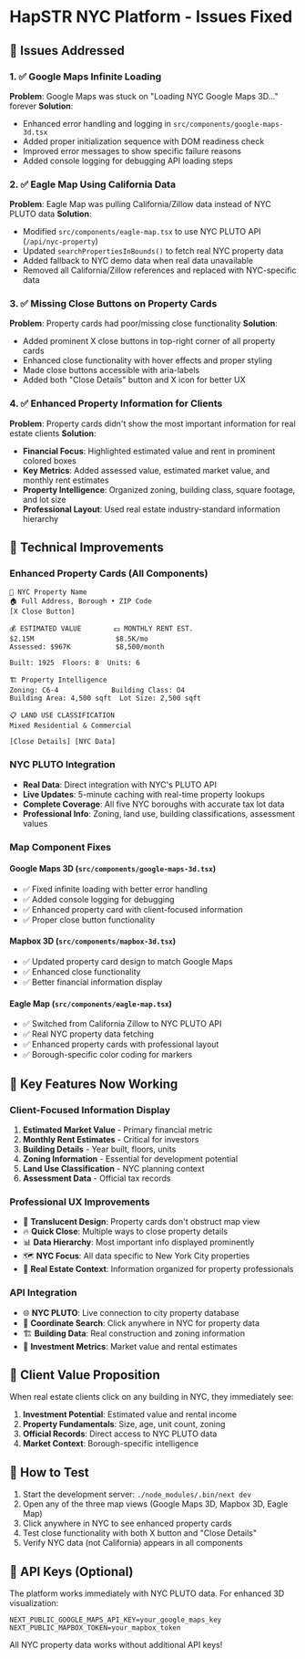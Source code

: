 # HapSTR NYC Platform - Issues Fixed

## 🐛 Issues Addressed

### 1. ✅ Google Maps Infinite Loading
**Problem**: Google Maps was stuck on "Loading NYC Google Maps 3D..." forever
**Solution**:
- Enhanced error handling and logging in `src/components/google-maps-3d.tsx`
- Added proper initialization sequence with DOM readiness check
- Improved error messages to show specific failure reasons
- Added console logging for debugging API loading steps

### 2. ✅ Eagle Map Using California Data
**Problem**: Eagle Map was pulling California/Zillow data instead of NYC PLUTO data
**Solution**:
- Modified `src/components/eagle-map.tsx` to use NYC PLUTO API (`/api/nyc-property`)
- Updated `searchPropertiesInBounds()` to fetch real NYC property data
- Added fallback to NYC demo data when real data unavailable
- Removed all California/Zillow references and replaced with NYC-specific data

### 3. ✅ Missing Close Buttons on Property Cards
**Problem**: Property cards had poor/missing close functionality
**Solution**:
- Added prominent X close buttons in top-right corner of all property cards
- Enhanced close functionality with hover effects and proper styling
- Made close buttons accessible with aria-labels
- Added both "Close Details" button and X icon for better UX

### 4. ✅ Enhanced Property Information for Clients
**Problem**: Property cards didn't show the most important information for real estate clients
**Solution**:
- **Financial Focus**: Highlighted estimated value and rent in prominent colored boxes
- **Key Metrics**: Added assessed value, estimated market value, and monthly rent estimates
- **Property Intelligence**: Organized zoning, building class, square footage, and lot size
- **Professional Layout**: Used real estate industry-standard information hierarchy

## 🔧 Technical Improvements

### Enhanced Property Cards (All Components)
```
📍 NYC Property Name
🏠 Full Address, Borough • ZIP Code
[X Close Button]

💰 ESTIMATED VALUE        💵 MONTHLY RENT EST.
$2.15M                    $8.5K/mo
Assessed: $967K           $8,500/month

Built: 1925  Floors: 8  Units: 6

🏗️ Property Intelligence
Zoning: C6-4             Building Class: O4
Building Area: 4,500 sqft  Lot Size: 2,500 sqft

📋 LAND USE CLASSIFICATION
Mixed Residential & Commercial

[Close Details] [NYC Data]
```

### NYC PLUTO Integration
- **Real Data**: Direct integration with NYC's PLUTO API
- **Live Updates**: 5-minute caching with real-time property lookups
- **Complete Coverage**: All five NYC boroughs with accurate tax lot data
- **Professional Info**: Zoning, land use, building classifications, assessment values

### Map Component Fixes

#### Google Maps 3D (`src/components/google-maps-3d.tsx`)
- ✅ Fixed infinite loading with better error handling
- ✅ Added console logging for debugging
- ✅ Enhanced property card with client-focused information
- ✅ Proper close button functionality

#### Mapbox 3D (`src/components/mapbox-3d.tsx`)
- ✅ Updated property card design to match Google Maps
- ✅ Enhanced close functionality
- ✅ Better financial information display

#### Eagle Map (`src/components/eagle-map.tsx`)
- ✅ Switched from California Zillow to NYC PLUTO API
- ✅ Real NYC property data fetching
- ✅ Enhanced property cards with professional layout
- ✅ Borough-specific color coding for markers

## 🚀 Key Features Now Working

### Client-Focused Information Display
1. **Estimated Market Value** - Primary financial metric
2. **Monthly Rent Estimates** - Critical for investors
3. **Building Details** - Year built, floors, units
4. **Zoning Information** - Essential for development potential
5. **Land Use Classification** - NYC planning context
6. **Assessment Data** - Official tax records

### Professional UX Improvements
- 🎯 **Translucent Design**: Property cards don't obstruct map view
- 🔥 **Quick Close**: Multiple ways to close property details
- 📊 **Data Hierarchy**: Most important info displayed prominently
- 🗺️ **NYC Focus**: All data specific to New York City properties
- 🏢 **Real Estate Context**: Information organized for property professionals

### API Integration
- 🌐 **NYC PLUTO**: Live connection to city property database
- 📍 **Coordinate Search**: Click anywhere in NYC for property data
- 🏗️ **Building Data**: Real construction and zoning information
- 💼 **Investment Metrics**: Market value and rental estimates

## 🎯 Client Value Proposition

When real estate clients click on any building in NYC, they immediately see:

1. **Investment Potential**: Estimated value and rental income
2. **Property Fundamentals**: Size, age, unit count, zoning
3. **Official Records**: Direct access to NYC PLUTO data
4. **Market Context**: Borough-specific intelligence

## 📱 How to Test

1. Start the development server: `./node_modules/.bin/next dev`
2. Open any of the three map views (Google Maps 3D, Mapbox 3D, Eagle Map)
3. Click anywhere in NYC to see enhanced property cards
4. Test close functionality with both X button and "Close Details"
5. Verify NYC data (not California) appears in all components

## 🔑 API Keys (Optional)

The platform works immediately with NYC PLUTO data. For enhanced 3D visualization:

```env
NEXT_PUBLIC_GOOGLE_MAPS_API_KEY=your_google_maps_key
NEXT_PUBLIC_MAPBOX_TOKEN=your_mapbox_token
```

All NYC property data works without additional API keys! 